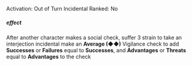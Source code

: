 Activation: Out of Turn Incidental
Ranked: No
##### effect
After another character makes a social check,
suffer 3 strain to take an interjection
incidental make an **Average (◆◆)** Vigilance
check to add **Successes** or **Failures** equal to **Successes**, and **Advantages** or
**Threats** equal to **Advantages** to the check
